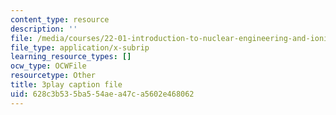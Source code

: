 ```yaml
---
content_type: resource
description: ''
file: /media/courses/22-01-introduction-to-nuclear-engineering-and-ionizing-radiation-fall-2016/628c3b535ba554aea47ca5602e468062_RCSCg40NgD4.vtt
file_type: application/x-subrip
learning_resource_types: []
ocw_type: OCWFile
resourcetype: Other
title: 3play caption file
uid: 628c3b53-5ba5-54ae-a47c-a5602e468062
---
```

